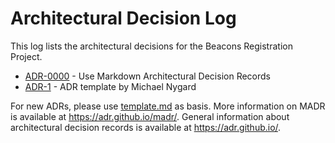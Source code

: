 # Architectural Decision Log

This log lists the architectural decisions for the Beacons Registration Project.

<!-- adrlog -- Regenerate the adr contents by running "npm run adr". -->

- [ADR-0000](0000-use-markdown-architectural-decision-records.md) - Use Markdown Architectural Decision Records
- [ADR-1](template.md) - ADR template by Michael Nygard

<!-- adrlogstop -->

For new ADRs, please use [template.md](template.md) as basis.
More information on MADR is available at <https://adr.github.io/madr/>.
General information about architectural decision records is available at <https://adr.github.io/>.
